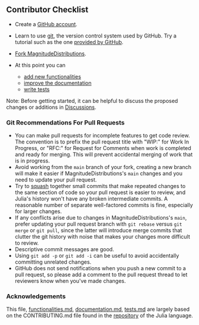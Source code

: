 ## Contributor Checklist

* Create a [GitHub account](https://github.com/signup/free).

* Learn to use [git](https://git-scm.com), the version control system used by GitHub. Try a tutorial such as the one [provided by GitHub](https://try.GitHub.io/levels/1/challenges/1).

* [Fork MagnitudeDistributions](https://github.com/riccmin/MagnitudeDistributions.jl/fork).

* At this point you can
    * [add new functionalities](https://github.com/riccmin/MagnitudeDistributions.jl/blob/main/community/contribute/gitcontrib/functionalities.md) 
    * [improve the documentation](https://github.com/riccmin/MagnitudeDistributions.jl/blob/main/community/contribute/gitcontrib/documentation.md) 
    * [write tests](https://github.com/riccmin/MagnitudeDistributions.jl/blob/main/community/contribute/gitcontrib/tests.md)

Note: Before getting started, it can be helpful to discuss the proposed changes or additions in [Discussions](https://github.com/riccmin/MagnitudeDistributions.jl/discussions).



### Git Recommendations For Pull Requests

 - You can make pull requests for incomplete features to get code review. The convention is to prefix the pull request title with "WIP:" for Work In Progress, or "RFC:" for Request for Comments when work is completed and ready for merging. This will prevent accidental merging of work that is in progress.
 - Avoid working from the `main` branch of your fork, creating a new branch will make it easier if MagnitudeDistributions's `main` changes and you need to update your pull request.
 - Try to [squash](http://gitready.com/advanced/2009/02/10/squashing-commits-with-rebase.html) together small commits that make repeated changes to the same section of code so your pull request is easier to review, and Julia's history won't have any broken intermediate commits. A reasonable number of separate well-factored commits is fine, especially for larger changes.
 - If any conflicts arise due to changes in MagnitudeDistributions's `main`, prefer updating your pull request branch with `git rebase` versus `git merge` or `git pull`, since the latter will introduce merge commits that clutter the git history with noise that makes your changes more difficult to review.
 - Descriptive commit messages are good.
 - Using `git add -p` or `git add -i` can be useful to avoid accidentally committing unrelated changes.
 - GitHub does not send notifications when you push a new commit to a pull request, so please add a comment to the pull request thread to let reviewers know when you've made changes.


### Acknowledgements

This file, [functionalities.md](https://github.com/riccmin/MagnitudeDistributions.jl/blob/main/community/contribute/gitcontrib/functionalities.md), 
[documentation.md](https://github.com/riccmin/MagnitudeDistributions.jl/blob/main/community/contribute/gitcontrib/documentation.md), 
[tests.md](https://github.com/riccmin/MagnitudeDistributions.jl/blob/main/community/contribute/gitcontrib/tests.md) 
are largely based on the CONTRIBUTING.md file found in the [repository](https://github.com/JuliaLang/julia) of the Julia language.